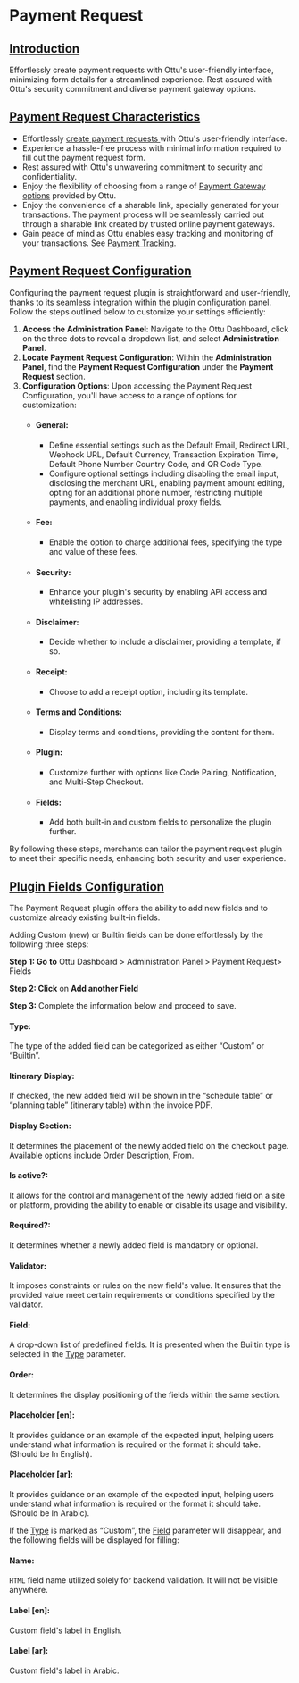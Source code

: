 # Payment Request

## [Introduction](https://app.gitbook.com/o/QvpaILbKwb9WBfHGe5bZ/s/iUKrMb9zLt5ZzGPUYDsK/\~/changes/616/user-guide/plugins/payment-request#introduction)

Effortlessly create payment requests with Ottu's user-friendly interface, minimizing form details for a streamlined experience. Rest assured with Ottu's security commitment and diverse payment gateway options.

## [**Payment Request Characteristics**](https://app.gitbook.com/o/QvpaILbKwb9WBfHGe5bZ/s/iUKrMb9zLt5ZzGPUYDsK/\~/changes/616/user-guide/plugins/payment-request#payment-request-characteristics)

* Effortlessly [create payment requests ](../../#creating-payment-request)with Ottu's user-friendly interface.
* Experience a hassle-free process with minimal information required to fill out the payment request form.
* Rest assured with Ottu's unwavering commitment to security and confidentiality.
* Enjoy the flexibility of choosing from a range of [Payment Gateway options](../payment-gateway.md#payment-gateway-features-summary) provided by Ottu.
* Enjoy the convenience of a sharable link, specially generated for your transactions. The payment process will be seamlessly carried out through a sharable link created by trusted online payment gateways.
* Gain peace of mind as Ottu enables easy tracking and monitoring of your transactions. See [Payment Tracking](../payment-tracking/).

## [Payment Request Configuration](https://app.gitbook.com/o/QvpaILbKwb9WBfHGe5bZ/s/iUKrMb9zLt5ZzGPUYDsK/\~/changes/616/user-guide/plugins/payment-request#payment-request-configuration)

Configuring the payment request plugin is straightforward and user-friendly, thanks to its seamless integration within the plugin configuration panel. Follow the steps outlined below to customize your settings efficiently:

1. **Access the Administration Panel**: Navigate to the Ottu Dashboard, click on the three dots to reveal a dropdown list, and select **Administration Panel**.
2. **Locate Payment Request Configuration**: Within the **Administration Panel**, find the **Payment Request Configuration** under the **Payment Request** section.
3. **Configuration Options**: Upon accessing the Payment Request Configuration, you'll have access to a range of options for customization:
   * #### **General**:
     * Define essential settings such as the Default Email, Redirect URL, Webhook URL, Default Currency, Transaction Expiration Time, Default Phone Number Country Code, and QR Code Type.
     * Configure optional settings including disabling the email input, disclosing the merchant URL, enabling payment amount editing, opting for an additional phone number, restricting multiple payments, and enabling individual proxy fields.
   * #### **Fee**:
     * Enable the option to charge additional fees, specifying the type and value of these fees.
   * #### **Security**:
     * Enhance your plugin's security by enabling API access and whitelisting IP addresses.
   * #### **Disclaimer**:
     * Decide whether to include a disclaimer, providing a template, if so.
   * #### **Receipt**:
     * Choose to add a receipt option, including its template.
   * #### **Terms and Conditions**:
     * Display terms and conditions, providing the content for them.
   * #### **Plugin**:
     * Customize further with options like Code Pairing, Notification, and Multi-Step Checkout.
   * #### **Fields**:
     * Add both built-in and custom fields to personalize the plugin further.

By following these steps, merchants can tailor the payment request plugin to meet their specific needs, enhancing both security and user experience.

## [Plugin Fields Configuration ](payment-request.md#plugin-fields-configuration)

The Payment Request plugin offers the ability to add new fields and to customize already existing built-in fields.

Adding Custom (new) or Builtin fields can be done effortlessly by the following three steps:

**Step 1: Go** **to** Ottu Dashboard > Administration Panel > Payment Request> Fields&#x20;

**Step 2: Click** on **Add another Field**&#x20;

**Step 3:** Complete the information below and proceed to save.

#### **Type:**

The type of the added field can be categorized as either “Custom” or “Builtin”.

#### **Itinerary Display:**

If checked, the new added field will be shown in the “schedule table” or “planning table” (itinerary table) within the invoice PDF.

#### **Display Section:**&#x20;

It determines the placement of the newly added field on the checkout page. \
Available options include Order Description, From.

#### **Is active?:**&#x20;

It allows for the control and management of the newly added field on a site or platform, providing the ability to enable or disable its usage and visibility.

#### **Required?:**&#x20;

It determines whether a newly added field is mandatory or optional.

#### **Validator:**&#x20;

It imposes constraints or rules on the new field's value. It ensures that the provided value meet certain requirements or conditions specified by the validator.

#### **Field:**&#x20;

A drop-down list of predefined fields. It is presented when the Builtin type is selected in the [Type](payment-request.md#type) parameter.

#### **Order:**&#x20;

It determines the display positioning of the fields within the same section.

#### **Placeholder \[en]:**&#x20;

It provides guidance or an example of the expected input, helping users understand what information is required or the format it should take. (Should be In English).

#### **Placeholder \[ar]:**&#x20;

It provides guidance or an example of the expected input, helping users understand what information is required or the format it should take. (Should be In Arabic).

If the [Type](payment-request.md#type) is marked as “Custom”, the [Field](payment-request.md#field) parameter will disappear, and the following fields will be displayed for filling:

#### **Name:**

&#x20;`HTML` field name utilized solely for backend validation. It will not be visible anywhere.

#### **Label \[en]:**&#x20;

Custom field's label in English.

#### **Label \[ar]:**&#x20;

Custom field's label in Arabic.

<figure><img src="../../.gitbook/assets/plugin fields.gif" alt=""><figcaption></figcaption></figure>
